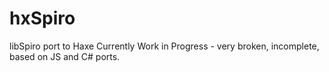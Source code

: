 # hxSpiro
libSpiro port to Haxe
Currently Work in Progress - very broken, incomplete, based on JS and C# ports.
